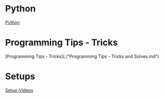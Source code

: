 # Python
 [Python](./Python/)
 
# Programming Tips - Tricks
 [Programming Tips - Tricks](./"Programming Tips - Tricks and Solves.md")
 
# Setups
[Setup-Videos](./Setup-Videos.md)
